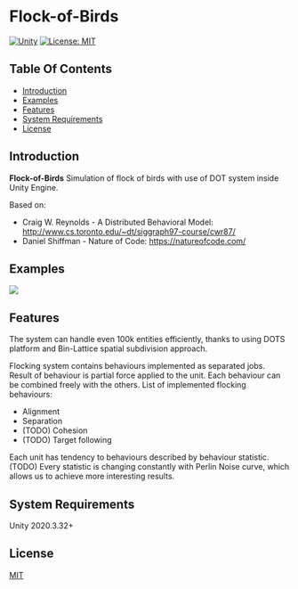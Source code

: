 # Flock-of-Birds
[![Unity](https://img.shields.io/badge/unity-2020.3.32%2B-blue.svg)](https://unity3d.com/get-unity/download) [![License: MIT](https://img.shields.io/badge/License-MIT-yellow.svg)](https://opensource.org/licenses/MIT)

## Table Of Contents

- [Introduction](#introduction)
- [Examples](#examples)
- [Features](#features)
- [System Requirements](#system-requirements)
- [License](#license)

## Introduction <a name="introduction"></a>

**Flock-of-Birds** Simulation of flock of birds with use of DOT system inside Unity Engine.

Based on:
 - Craig W. Reynolds - A Distributed Behavioral Model: http://www.cs.toronto.edu/~dt/siggraph97-course/cwr87/
 - Daniel Shiffman - Nature of Code: https://natureofcode.com/

## Examples <a name="examples"></a>
<img src="https://i.imgur.com/uKb8M0L.gif">

## Features <a name="features"></a>
The system can handle even 100k entities efficiently, thanks to using DOTS platform and Bin-Lattice spatial subdivision approach.

Flocking system contains behaviours implemented as separated jobs.
Result of behaviour is partial force applied to the unit. 
Each behaviour can be combined freely with the others.
List of implemented flocking behaviours:
 - Alignment
 - Separation
 - (TODO) Cohesion
 - (TODO) Target following
 
Each unit has tendency to behaviours described by behaviour statistic. 
(TODO) Every statistic is changing constantly with Perlin Noise curve, which allows us to achieve more interesting results.

## System Requirements <a name="system-requirements"></a>

Unity 2020.3.32+
  
## License <a name="license"></a>
 
[MIT](https://opensource.org/licenses/MIT)
